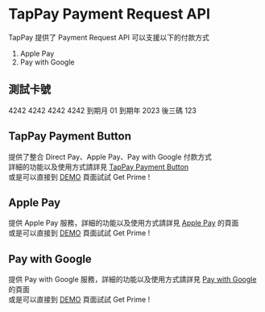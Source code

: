 # TapPay Payment Request API

TapPay 提供了 Payment Request API 可以支援以下的付款方式

1. Apple Pay
2. Pay with Google

## 測試卡號
4242 4242 4242 4242
到期月 01 到期年 2023 後三碼 123

## TapPay Payment Button

提供了整合 Direct Pay、Apple Pay、Pay with Google 付款方式  
詳細的功能以及使用方式請詳見 [TapPay Payment Button](./TapPay_Payment_Button)  
或是可以直接到 [DEMO](https://tappay.github.io/tappay-web-example/Payment_Request/TapPay_Payment_Button/example/index.html) 頁面試試 Get Prime !

## Apple Pay

提供 Apple Pay 服務，詳細的功能以及使用方式請詳見 [Apple Pay](./Apple_Pay) 的頁面  
或是可以直接到 [DEMO](https://tappay.github.io/tappay-web-example/Payment_Request/Apple_Pay/example/index.html) 頁面試試 Get Prime !

## Pay with Google

提供 Pay with Google 服務，詳細的功能以及使用方式請詳見 [Pay with Google](./Pay_with_Google) 的頁面  
或是可以直接到 [DEMO](https://tappay.github.io/tappay-web-example/Payment_Request/Pay_with_Google/example/index.html) 頁面試試 Get Prime !